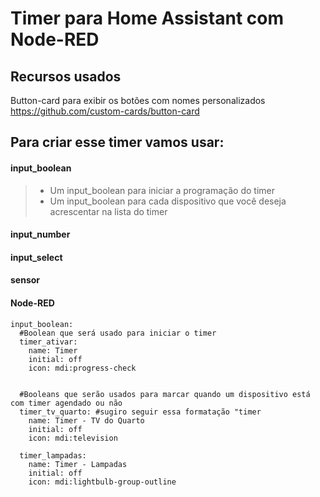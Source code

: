# Timer para Home Assistant com Node-RED

## Recursos usados
Button-card para exibir os botões com nomes personalizados
https://github.com/custom-cards/button-card



## Para criar esse timer vamos usar:
#### input_boolean
>* Um input_boolean para iniciar a programação do timer
>* Um input_boolean para cada dispositivo que você deseja acrescentar na lista do timer
#### input_number
#### input_select
#### sensor
#### Node-RED







```
input_boolean:
  #Boolean que será usado para iniciar o timer
  timer_ativar:
    name: Timer
    initial: off
    icon: mdi:progress-check


  #Booleans que serão usados para marcar quando um dispositivo está com timer agendado ou não
  timer_tv_quarto: #sugiro seguir essa formatação "timer
    name: Timer - TV do Quarto
    initial: off
    icon: mdi:television

  timer_lampadas:
    name: Timer - Lampadas
    initial: off
    icon: mdi:lightbulb-group-outline
```
